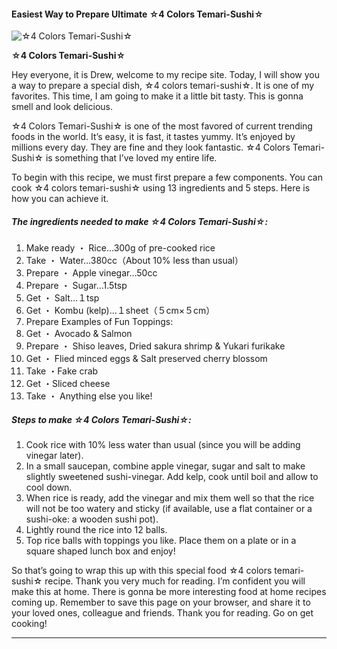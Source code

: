             

#### Easiest Way to Prepare Ultimate ☆4 Colors Temari-Sushi☆

![☆4 Colors Temari-Sushi☆](https://img-global.cpcdn.com/recipes/e2d1c5a2970ba746/751x532cq70/%e2%98%864-colors-temari-sushi%e2%98%86-recipe-main-photo.jpg)

**☆4 Colors Temari-Sushi☆**

Hey everyone, it is Drew, welcome to my recipe site. Today, I will show you a way to prepare a special dish, ☆4 colors temari-sushi☆. It is one of my favorites. This time, I am going to make it a little bit tasty. This is gonna smell and look delicious.

☆4 Colors Temari-Sushi☆ is one of the most favored of current trending foods in the world. It’s easy, it is fast, it tastes yummy. It’s enjoyed by millions every day. They are fine and they look fantastic. ☆4 Colors Temari-Sushi☆ is something that I’ve loved my entire life.

To begin with this recipe, we must first prepare a few components. You can cook ☆4 colors temari-sushi☆ using 13 ingredients and 5 steps. Here is how you can achieve it.

##### The ingredients needed to make ☆4 Colors Temari-Sushi☆:

1.  Make ready ・ Rice…300g of pre-cooked rice
2.  Take ・ Water…380cc（About 10% less than usual）
3.  Prepare ・ Apple vinegar…50cc
4.  Prepare ・ Sugar…1.5tsp
5.  Get ・ Salt…１tsp
6.  Get ・ Kombu (kelp)…１sheet（５cm×５cm）
7.  Prepare Examples of Fun Toppings:
8.  Get ・ Avocado & Salmon
9.  Prepare ・ Shiso leaves, Dried sakura shrimp & Yukari furikake
10.  Get ・ Flied minced eggs & Salt preserved cherry blossom
11.  Take ・Fake crab
12.  Get ・Sliced cheese
13.  Take ・ Anything else you like!

##### Steps to make ☆4 Colors Temari-Sushi☆:

1.  Cook rice with 10% less water than usual (since you will be adding vinegar later).
2.  In a small saucepan, combine apple vinegar, sugar and salt to make slightly sweetened sushi-vinegar. Add kelp, cook until boil and allow to cool down.
3.  When rice is ready, add the vinegar and mix them well so that the rice will not be too watery and sticky (if available, use a flat container or a sushi-oke: a wooden sushi pot).
4.  Lightly round the rice into 12 balls.
5.  Top rice balls with toppings you like. Place them on a plate or in a square shaped lunch box and enjoy!

So that’s going to wrap this up with this special food ☆4 colors temari-sushi☆ recipe. Thank you very much for reading. I’m confident you will make this at home. There is gonna be more interesting food at home recipes coming up. Remember to save this page on your browser, and share it to your loved ones, colleague and friends. Thank you for reading. Go on get cooking!

* * *